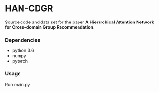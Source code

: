 # HAN-CDGR

Source code and data set for the paper **A Hierarchical Attention Network for Cross-domain Group Recommendation**.

### Dependencies

- python 3.6
- numpy
- pytorch

### Usage

Run main.py
```
